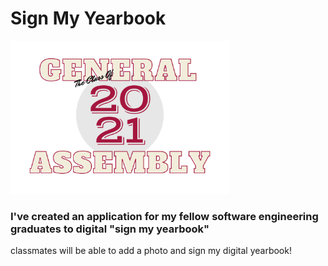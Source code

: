 # Sign My Yearbook

<img src="GA-YB.png" style="width:350px">

### I've created an application for my fellow software engineering graduates to digital "sign my yearbook"
 
 classmates will be able to add a photo and sign my digital yearbook!
 
 

